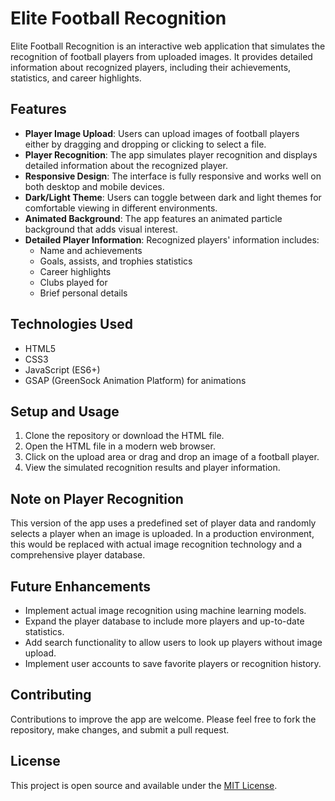 # Elite Football Recognition

Elite Football Recognition is an interactive web application that simulates the recognition of football players from uploaded images. It provides detailed information about recognized players, including their achievements, statistics, and career highlights.

## Features

- **Player Image Upload**: Users can upload images of football players either by dragging and dropping or clicking to select a file.
- **Player Recognition**: The app simulates player recognition and displays detailed information about the recognized player.
- **Responsive Design**: The interface is fully responsive and works well on both desktop and mobile devices.
- **Dark/Light Theme**: Users can toggle between dark and light themes for comfortable viewing in different environments.
- **Animated Background**: The app features an animated particle background that adds visual interest.
- **Detailed Player Information**: Recognized players' information includes:
  - Name and achievements
  - Goals, assists, and trophies statistics
  - Career highlights
  - Clubs played for
  - Brief personal details

## Technologies Used

- HTML5
- CSS3
- JavaScript (ES6+)
- GSAP (GreenSock Animation Platform) for animations

## Setup and Usage

1. Clone the repository or download the HTML file.
2. Open the HTML file in a modern web browser.
3. Click on the upload area or drag and drop an image of a football player.
4. View the simulated recognition results and player information.

## Note on Player Recognition

This version of the app uses a predefined set of player data and randomly selects a player when an image is uploaded. In a production environment, this would be replaced with actual image recognition technology and a comprehensive player database.

## Future Enhancements

- Implement actual image recognition using machine learning models.
- Expand the player database to include more players and up-to-date statistics.
- Add search functionality to allow users to look up players without image upload.
- Implement user accounts to save favorite players or recognition history.

## Contributing

Contributions to improve the app are welcome. Please feel free to fork the repository, make changes, and submit a pull request.

## License

This project is open source and available under the [MIT License](LICENSE).
